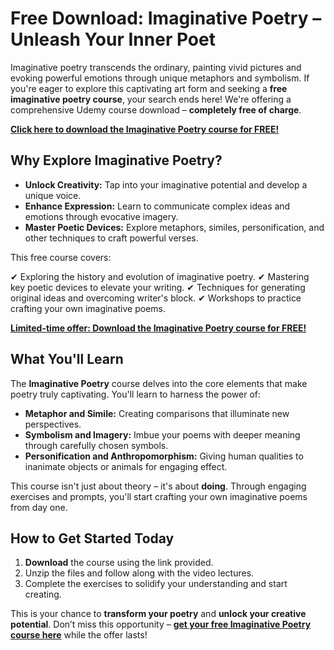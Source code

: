# Free Download: Imaginative Poetry – Unleash Your Inner Poet

Imaginative poetry transcends the ordinary, painting vivid pictures and evoking powerful emotions through unique metaphors and symbolism. If you're eager to explore this captivating art form and seeking a **free imaginative poetry course**, your search ends here! We're offering a comprehensive Udemy course download – **completely free of charge**.

[**Click here to download the Imaginative Poetry course for FREE!**](https://udemywork.com/imaginative-poetry)

## Why Explore Imaginative Poetry?

*   **Unlock Creativity:** Tap into your imaginative potential and develop a unique voice.
*   **Enhance Expression:** Learn to communicate complex ideas and emotions through evocative imagery.
*   **Master Poetic Devices:** Explore metaphors, similes, personification, and other techniques to craft powerful verses.

This free course covers:

✔ Exploring the history and evolution of imaginative poetry.
✔ Mastering key poetic devices to elevate your writing.
✔ Techniques for generating original ideas and overcoming writer's block.
✔ Workshops to practice crafting your own imaginative poems.

[**Limited-time offer: Download the Imaginative Poetry course for FREE!**](https://udemywork.com/imaginative-poetry)

## What You'll Learn

The **Imaginative Poetry** course delves into the core elements that make poetry truly captivating. You'll learn to harness the power of:

*   **Metaphor and Simile:** Creating comparisons that illuminate new perspectives.
*   **Symbolism and Imagery:** Imbue your poems with deeper meaning through carefully chosen symbols.
*   **Personification and Anthropomorphism:** Giving human qualities to inanimate objects or animals for engaging effect.

This course isn't just about theory – it's about **doing**. Through engaging exercises and prompts, you'll start crafting your own imaginative poems from day one.

## How to Get Started Today

1.  **Download** the course using the link provided.
2.  Unzip the files and follow along with the video lectures.
3.  Complete the exercises to solidify your understanding and start creating.

This is your chance to **transform your poetry** and **unlock your creative potential**. Don’t miss this opportunity – **[get your free Imaginative Poetry course here](https://udemywork.com/imaginative-poetry)** while the offer lasts!
